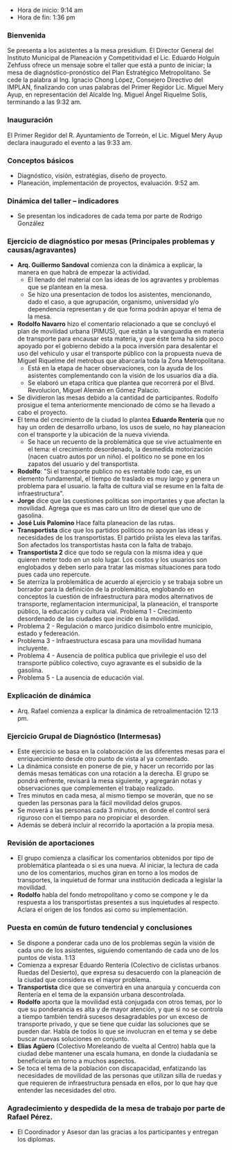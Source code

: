 * Hora de inicio: 9:14 am
* Hora de fin: 1:36 pm

### Bienvenida

Se presenta a los asistentes a la mesa presidium. El Director General del Instituto Municipal de Planeación y Competitividad el Lic. Eduardo Holguín Zehfuss ofrece un mensaje sobre el taller que está a punto de iniciar; la mesa de diagnóstico-pronóstico del Plan Estratégico Metropolitano. Se cede la palabra al Ing. Ignacio Chong López, Consejero Directivo del IMPLAN, finalizando con unas palabras del Primer Regidor Lic. Miguel Mery Ayup, en representación del Alcalde Ing. Miguel Ángel Riquelme Solís, terminando a las 9:32 am.

### Inauguración

El Primer Regidor del R. Ayuntamiento de Torreón, el Lic. Miguel Mery Ayup declara inaugurado el evento a las 9:33 am.

### Conceptos básicos

* Diagnóstico, visión, estratégias, diseño de proyecto.
* Planeación, implementación de proyectos, evaluación. 9:52 am.

### Dinámica del taller – indicadores

* Se presentan los indicadores de cada tema por parte de Rodrigo González

### Ejercicio de diagnóstico por mesas (Principales problemas y causas/agravantes)

* **Arq. Guillermo Sandoval** comienza con la dinámica a explicar, la manera en que habrá de empezar la actividad.
    * El llenado del material con las ideas de los agravantes y problemas que se plantean en la mesa.
    * Se hizo una presentacion de todos los asistentes, mencionando, dado el caso, a que agrupación, organismo, universidad y/o dependencia representan y de que forma podrán apoyar el tema de la mesa.
* **Rodolfo Navarro** hizo el comentario relacionado a que se concluyó el plan de movilidad urbana (PIMUS), que están a la vanguardia en materia de transporte para encausar esta materia, y que éste tema ha sido poco apoyado por el gobierno debido a la poca inversión para desalentar el uso del vehiculo y usar el transporte público con la propuesta nueva de Miguel Riquelme del metrobus que abarcaría toda la Zona Metropolitana.
    * Está en la etapa de hacer observaciones, con la ayuda de los asistentes complementando con la visión de los usuarios día a día.
    * Se elaboró un etapa crítica que plantea que recorrerá por el Blvd. Revolucion, Miguel Alemán en Gómez Palacio.
* Se dividieron las mesas debido a la cantidad de participantes. Rodolfo prosigue el tema anteriormente mencionado de cómo se ha llevado a cabo el proyecto.
* El tema del crecimiento de la ciudad lo plantea **Eduardo Rentería** que no hay un orden de desarrollo urbano, los usos de suelo, no hay planeacion con el transporte y la ubicación de la nueva vivienda.
    * Se hace un recuento de la problemática que se vive actualmente en el tema: el crecimiento desordenado, la desmedida motorización (nacen cuatro autos por un niño). el politico no se pone en los zapatos del usuario y del transportista.
* **Rodolfo**: "Si el transporte publico no es rentable todo cae, es un elemento fundamental, el  tiempo de traslado es muy largo y genera un problema para el usuario. la falta de cultura vial se resume en la falta de infraestructura".
* **Jorge** dice que las cuestiones politicas son importantes y que afectan la movilidad. Agrega que es mas caro un litro de diesel que uno de gasolina.
* **José Luis Palomino** Hace falta planeacion de las rutas.
* **Transportista** dice que los partidos politicos no apoyan las ideas y necesidades de los transportistas. El partido priísta les eleva las tarifas. Son afectados los transportistas hasta con la falta de trabajo.
* **Transportista 2** dice que todo se regula con la misma idea y que quieren meter todo en un solo lugar. Los costos y los usuarios son englobados y deben serlo para tratar las mismas situaciones para todo pues cada uno repercute.
* Se aterriza la problemática de acuerdo al ejercicio y se trabaja sobre un borrador para la definición de la problemática, englobando en conceptos la cuestión de infraestructura para modos alternativos de transporte, reglamentacion intermunicipal, la planeación, el transporte público, la educación y cultura vial. 
Problema 1 - Crecimiento desordenado de las ciudades que incide en la movilidad.
* Problema 2 - Regulación  o marco juridico disímbolo entre municipio, estado y federeación.
* Problema 3 - Infraestructura escasa para una movilidad humana incluyente.
* Problema 4 - Ausencia de política publica que privilegie el uso del transporte público colectivo, cuyo agravante es el subsidio de la gasolina.
* Problema 5 - La ausencia de educación vial.

### Explicación de dinámica

* Arq. Rafael comienza a explicar la dinámica de retroalimentación 12:13 pm.

### Ejercicio Grupal de Diagnóstico (Intermesas)

* Este ejercicio se basa en la  colaboración  de las diferentes mesas para el enriquecimiento desde otro punto de vista al ya comentado.
* La dinámica consiste en ponerse de pie, y hacer un recorrido por las demás mesas temáticas con una rotación a la derecha. El grupo se pondrá enfrente, revisará la mesa siguiente, y agregarán notas y observaciones que complementen el trabajo realizado.
* Tres minutos en cada mesa, al mismo tiempo se moverán, que no se queden las personas para la fácil movilidad delos grupos.
* Se moverá a las personas cada 3 minutos, en donde el control será riguroso con el tiempo para no propiciar el desorden.
* Además se deberá incluir al recorrido la aportación a la propia mesa.

### Revisión de aportaciones

* El grupo comienza a clasificar los comentarios obtenidos por tipo de problemática planteada o si es una nueva. Al iniciar, la lectura de cada uno de los comentarios, muchos giran en torno a los modos de transportes, la inquietud de formar una institución dedicada a legislar la movilidad.
* **Rodolfo** habla del fondo metropolitano y como se compone y le da respuesta a los transportistas  presentes a sus inquietudes al respecto. Aclara el origen de los fondos asi como su implementación.


### Puesta en común de futuro tendencial y conclusiones

* Se dispone a ponderar cada uno de los problemas según la visión de cada uno de los asistentes, siguiendo comentando de cada uno de los puntos de vista.
1:13
* Comienza a expresar Eduardo Rentería (Colectivo de ciclistas urbanos Ruedas del Desierto), que expresa su desacuerdo con la planeación de la ciudad que considera es el mayor problema.
* **Transportista** dice que se convertirá en una anarquía y concuerda con Rentería en el tema de la expansión urbana descontrolada.
* **Rodolfo** aporta que la movilidad está conjugada con otros temas, por lo que su ponderancia es alta y de mayor atención, y que si no se controla a tiempo también tendrá sucesos desagradables por un exceso de transporte privado, y que se tiene que cuidar las soluciones que se pueden dar. Habla de todos lo que se involucran en el tema y se debe buscar nuevas soluciones en conjunto.
* **Elías Agüero** (Colectivo Moreleando de vuelta al Centro) habla que la ciudad debe mantener una escala humana, en donde la ciudadanía se beneficiaría en torno a muchos aspectos.
* Se toca el tema de la población con discapacidad, enfatizando las necesidades de movilidad de las personas que utilizan silla de ruedas y que requieren de infraestructura pensada en ellos, por lo que hay que entender las necesidades del otro.

### Agradecimiento y despedida de la mesa de trabajo por parte de Rafael Pérez.

* El Coordinador y Asesor dan las gracias a los participantes y entregan los diplomas.
